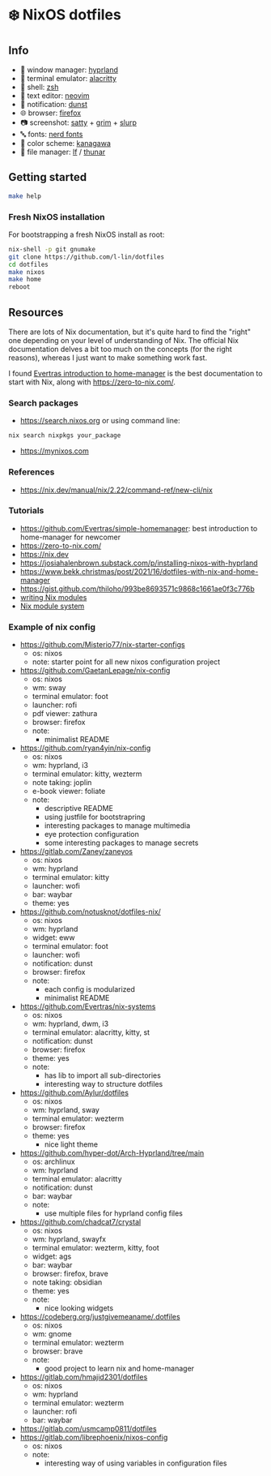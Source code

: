 # :snowflake: NixOS dotfiles

## Info

- :bento: window manager: [hyprland](https://github.com/hyprwm/Hyprland)
- :rocket: terminal emulator: [alacritty](https://alacritty.org/)
- :shell: shell: [zsh](https://www.zsh.org/)
- :memo: text editor: [neovim](https://neovim.io/)
- :speech_balloon: notification: [dunst](https://dunst-project.org/)
- :globe_with_meridians: browser: [firefox](https://www.mozilla.org/en-US/firefox/new/)
- :camera: screenshot: [satty](https://github.com/gabm/Satty) + [grim](https://github.com/emersion/grim) + [slurp](https://github.com/emersion/slurp)
- :abc: fonts: [nerd fonts](https://github.com/ryanoasis/nerd-fonts)
- :art: color scheme: [kanagawa](https://github.com/rebelot/kanagawa.nvim)
- :file_folder: file manager: [lf](https://github.com/gokcehan/lf) / [thunar](https://gitlab.xfce.org/xfce/thunar)

## Getting started

```bash
make help
```

### Fresh NixOS installation

For bootstrapping a fresh NixOS install as root:

```bash
nix-shell -p git gnumake
git clone https://github.com/l-lin/dotfiles
cd dotfiles
make nixos
make home
reboot
```

## Resources

There are lots of Nix documentation, but it's quite hard to find the "right" one depending on your level of understanding of Nix.
The official Nix documentation delves a bit too much on the concepts (for the right reasons), whereas I just want to make something work fast.

I found [Evertras introduction to home-manager](https://github.com/Evertras/simple-homemanager) is the best documentation to start with Nix, along with https://zero-to-nix.com/.

### Search packages

- https://search.nixos.org or using command line:

```bash
nix search nixpkgs your_package
```

- https://mynixos.com

### References

- https://nix.dev/manual/nix/2.22/command-ref/new-cli/nix

### Tutorials

- https://github.com/Evertras/simple-homemanager: best introduction to home-manager for newcomer
- https://zero-to-nix.com/
- https://nix.dev
- https://josiahalenbrown.substack.com/p/installing-nixos-with-hyprland
- https://www.bekk.christmas/post/2021/16/dotfiles-with-nix-and-home-manager
- https://gist.github.com/thiloho/993be8693571c9868c1661ae0f3c776b
- [writing Nix modules](https://nixos.org/manual/nixos/stable/#sec-writing-modules)
- [Nix module system](https://nix.dev/tutorials/module-system/)

### Example of nix config

- https://github.com/Misterio77/nix-starter-configs
  - os: nixos
  - note: starter point for all new nixos configuration project
- https://github.com/GaetanLepage/nix-config
  - os: nixos
  - wm: sway
  - terminal emulator: foot
  - launcher: rofi
  - pdf viewer: zathura
  - browser: firefox
  - note:
    - minimalist README
- https://github.com/ryan4yin/nix-config
  - os: nixos
  - wm: hyprland, i3
  - terminal emulator: kitty, wezterm
  - note taking: joplin
  - e-book viewer: foliate
  - note:
    - descriptive README
    - using justfile for bootstrapring
    - interesting packages to manage multimedia
    - eye protection configuration
    - some interesting packages to manage secrets
- https://gitlab.com/Zaney/zaneyos
  - os: nixos
  - wm: hyprland
  - terminal emulator: kitty
  - launcher: wofi
  - bar: waybar
  - theme: yes
- https://github.com/notusknot/dotfiles-nix/
  - os: nixos
  - wm: hyprland
  - widget: eww
  - terminal emulator: foot
  - launcher: wofi
  - notification: dunst
  - browser: firefox
  - note:
    - each config is modularized
    - minimalist README
- https://github.com/Evertras/nix-systems
  - os: nixos
  - wm: hyprland, dwm, i3
  - terminal emulator: alacritty, kitty, st
  - notification: dunst
  - browser: firefox
  - theme: yes
  - note:
    - has lib to import all sub-directories
    - interesting way to structure dotfiles
- https://github.com/Aylur/dotfiles
  - os: nixos
  - wm: hyprland, sway
  - terminal emulator: wezterm
  - browser: firefox
  - theme: yes
    - nice light theme
- https://github.com/hyper-dot/Arch-Hyprland/tree/main
  - os: archlinux
  - wm: hyprland
  - terminal emulator: alacritty
  - notification: dunst
  - bar: waybar
  - note:
    - use multiple files for hyprland config files
- https://github.com/chadcat7/crystal
  - os: nixos
  - wm: hyprland, swayfx
  - terminal emulator: wezterm, kitty, foot
  - widget: ags
  - bar: waybar
  - browser: firefox, brave
  - note taking: obsidian
  - theme: yes
  - note:
    - nice looking widgets
- https://codeberg.org/justgivemeaname/.dotfiles
  - os: nixos
  - wm: gnome
  - terminal emulator: wezterm
  - browser: brave
  - note:
    - good project to learn nix and home-manager
- https://gitlab.com/hmajid2301/dotfiles
  - os: nixos
  - wm: hyprland
  - terminal emulator: wezterm
  - launcher: rofi
  - bar: waybar
- https://gitlab.com/usmcamp0811/dotfiles
- https://gitlab.com/librephoenix/nixos-config
  - os: nixos
  - note:
    - interesting way of using variables in configuration files
